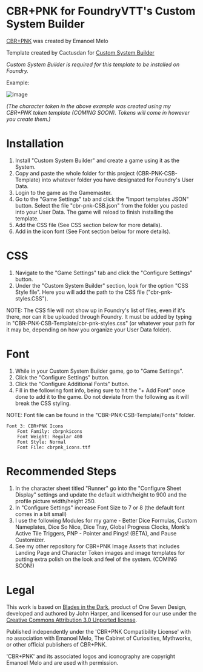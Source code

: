 
# CBR+PNK for FoundryVTT's Custom System Builder

[CBR+PNK](https://emanoelmelo.itch.io/cbrpnk-core) was created by Emanoel Melo

Template created by Cactusdan for [Custom System Builder](https://gitlab.com/custom-system-builder/custom-system-builder)

*Custom System Builder is required for this template to be installed on Foundry.*

Example:

![image](https://github.com/cactusdanny/CBR-PNK-CSB-Template/assets/62324343/2ed1188d-a9e9-4e8b-90b7-1b0edaffa0a8)

*(The character token in the above example was created using my CBR+PNK token template (COMING SOON). Tokens will come in however you create them.)*

# Installation

1. Install "Custom System Builder" and create a game using it as the System.
2. Copy and paste the whole folder for this project (CBR-PNK-CSB-Template) into whatever folder you have designated for Foundry's User Data.
3. Login to the game as the Gamemaster.
4. Go to the "Game Settings" tab and click the "Import templates JSON" button.  Select the file "cbr-pnk-CSB.json" from the folder you pasted into your User Data.  The game will reload to finish installing the template.
5. Add the CSS file (See CSS section below for more details).
6. Add in the icon font (See Font section below for more details).

# CSS

1. Navigate to the "Game Settings" tab and click the "Configure Settings" button.
2. Under the "Custom System Builder" section, look for the option "CSS Style file". Here you will add the path to the CSS file ("cbr-pnk-styles.CSS").

NOTE: The CSS file will not show up in Foundry's list of files, even if it's there, nor can it be uploaded through Foundry. It must be added by typing in "CBR-PNK-CSB-Template/cbr-pnk-styles.css" (or whatever your path for it may be, depending on how you organize your User Data folder).

# Font

1. While in your Custom System Builder game, go to "Game Settings".
2. Click the "Configure Settings" button.
3. Click the "Configure Additional Fonts" button.
4. Fill in the following font info, being sure to hit the "+ Add Font" once done to add it to the game. Do not deviate from the following as it will break the CSS styling. 

NOTE: Font file can be found in the "CBR-PNK-CSB-Template/Fonts" folder.

	Font 3: CBR+PNK Icons
		Font Family: cbrpnkicons
		Font Weight: Regular 400
		Font Style: Normal
		Font File: cbrpnk_icons.ttf

# Recommended Steps

1. In the character sheet titled "Runner" go into the "Configure Sheet Display" settings and update the default width/height to 900 and the profile picture width/height 250.
2. In "Configure Settings" increase Font Size to 7 or 8 (the default font comes in a bit small)
3. I use the following Modules for my game - Better Dice Formulas, Custom Nameplates, Dice So Nice, Dice Tray, Global Progress Clocks, Monk's Active Tile Triggers, PNP - Pointer and Pings! (BETA), and Pause Customizer.
4. See my other repository for CBR+PNK Image Assets that includes Landing Page and Character Token images and image templates for putting extra polish on the look and feel of the system. (COMING SOON!)

# Legal
This work is based on [Blades in the Dark](http://www.bladesinthedark.com/), product of One Seven Design, developed and authored by John Harper, and licensed for our use under the [Creative Commons Attribution 3.0 Unported license](http://creativecommons.org/licenses/by/3.0/).

Published independently under the 'CBR+PNK Compatibility License' with no association with Emanoel Melo, The Cabinet of Curiosities, Mythworks, or other official publishers of CBR+PNK.

'CBR+PNK' and its associated logos and iconography are copyright Emanoel Melo and are used with permission.
